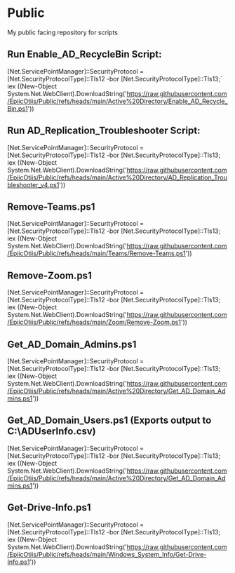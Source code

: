 # Public
My public facing repository for scripts

## Run Enable_AD_RecycleBin Script:
[Net.ServicePointManager]::SecurityProtocol = [Net.SecurityProtocolType]::Tls12 -bor [Net.SecurityProtocolType]::Tls13;`
iex ((New-Object System.Net.WebClient).DownloadString('https://raw.githubusercontent.com/EpiicOtiis/Public/refs/heads/main/Active%20Directory/Enable_AD_Recycle_Bin.ps1'))

## Run AD_Replication_Troubleshooter Script:
[Net.ServicePointManager]::SecurityProtocol = [Net.SecurityProtocolType]::Tls12 -bor [Net.SecurityProtocolType]::Tls13;
iex ((New-Object System.Net.WebClient).DownloadString('https://raw.githubusercontent.com/EpiicOtiis/Public/refs/heads/main/Active%20Directory/AD_Replication_Troubleshooter_v4.ps1'))

## Remove-Teams.ps1
[Net.ServicePointManager]::SecurityProtocol = [Net.SecurityProtocolType]::Tls12 -bor [Net.SecurityProtocolType]::Tls13; iex ((New-Object System.Net.WebClient).DownloadString('https://raw.githubusercontent.com/EpiicOtiis/Public/refs/heads/main/Teams/Remove-Teams.ps1'))

## Remove-Zoom.ps1
[Net.ServicePointManager]::SecurityProtocol = [Net.SecurityProtocolType]::Tls12 -bor [Net.SecurityProtocolType]::Tls13; iex ((New-Object System.Net.WebClient).DownloadString('https://raw.githubusercontent.com/EpiicOtiis/Public/refs/heads/main/Zoom/Remove-Zoom.ps1'))

## Get_AD_Domain_Admins.ps1
[Net.ServicePointManager]::SecurityProtocol = [Net.SecurityProtocolType]::Tls12 -bor [Net.SecurityProtocolType]::Tls13; iex ((New-Object System.Net.WebClient).DownloadString('https://raw.githubusercontent.com/EpiicOtiis/Public/refs/heads/main/Active%20Directory/Get_AD_Domain_Admins.ps1'))

## Get_AD_Domain_Users.ps1 (Exports output to C:\ADUserInfo.csv)
[Net.ServicePointManager]::SecurityProtocol = [Net.SecurityProtocolType]::Tls12 -bor [Net.SecurityProtocolType]::Tls13; iex ((New-Object System.Net.WebClient).DownloadString('https://raw.githubusercontent.com/EpiicOtiis/Public/refs/heads/main/Active%20Directory/Get_AD_Domain_Admins.ps1'))

## Get-Drive-Info.ps1
[Net.ServicePointManager]::SecurityProtocol = [Net.SecurityProtocolType]::Tls12 -bor [Net.SecurityProtocolType]::Tls13; iex ((New-Object System.Net.WebClient).DownloadString('https://raw.githubusercontent.com/EpiicOtiis/Public/refs/heads/main/Windows_System_Info/Get-Drive-Info.ps1'))